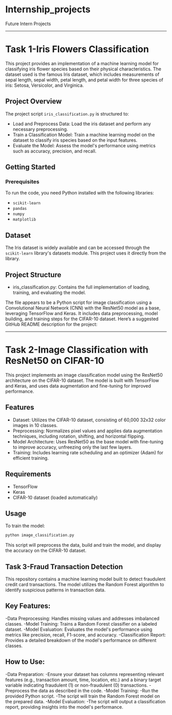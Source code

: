# Internship_projects
Future Intern Projects


---

# Task 1-Iris Flowers Classification

This project provides an implementation of a machine learning model for classifying iris flower species based on their physical characteristics. The dataset used is the famous Iris dataset, which includes measurements of sepal length, sepal width, petal length, and petal width for three species of iris: Setosa, Versicolor, and Virginica.

## Project Overview

The project script `iris_classification.py` is structured to:

- Load and Preprocess Data: Load the iris dataset and perform any necessary preprocessing.
- Train a Classification Model: Train a machine learning model on the dataset to classify iris species based on the input features.
- Evaluate the Model: Assess the model's performance using metrics such as accuracy, precision, and recall.

## Getting Started

### Prerequisites

To run the code, you need Python installed with the following libraries:
- `scikit-learn`
- `pandas`
- `numpy`
- `matplotlib`

## Dataset

The Iris dataset is widely available and can be accessed through the `scikit-learn` library's datasets module. This project uses it directly from the library.

## Project Structure

- iris_classification.py: Contains the full implementation of loading, training, and evaluating the model.

The file appears to be a Python script for image classification using a Convolutional Neural Network (CNN) with the ResNet50 model as a base, leveraging TensorFlow and Keras. It includes data preprocessing, model building, and training steps for the CIFAR-10 dataset. Here’s a suggested GitHub README description for the project:

---

# Task 2-Image Classification with ResNet50 on CIFAR-10

This project implements an image classification model using the ResNet50 architecture on the CIFAR-10 dataset. The model is built with TensorFlow and Keras, and uses data augmentation and fine-tuning for improved performance.

## Features

- Dataset: Utilizes the CIFAR-10 dataset, consisting of 60,000 32x32 color images in 10 classes.
- Preprocessing: Normalizes pixel values and applies data augmentation techniques, including rotation, shifting, and horizontal flipping.
- Model Architecture: Uses ResNet50 as the base model with fine-tuning to improve accuracy, unfreezing only the last few layers.
- Training: Includes learning rate scheduling and an optimizer (Adam) for efficient training.

## Requirements

- TensorFlow
- Keras
- CIFAR-10 dataset (loaded automatically)

## Usage

To train the model:
```python
python image_classification.py
```

This script will preprocess the data, build and train the model, and display the accuracy on the CIFAR-10 dataset.

## Task 3-Fraud Transaction Detection
This repository contains a machine learning model built to detect fraudulent credit card transactions. The model utilizes the Random Forest algorithm to identify suspicious patterns in transaction data.
## Key Features:
  -Data Preprocessing: Handles missing values and addresses imbalanced classes.
  -Model Training: Trains a Random Forest classifier on a labeled dataset.
  -Model Evaluation: Evaluates the model's performance using metrics like precision, recall, F1-score, and accuracy.
  -Classification Report: Provides a detailed breakdown of the model's performance on different classes.
## How to Use:
  -Data Preparation:
    -Ensure your dataset has columns representing relevant features (e.g., transaction amount, time, location, etc.) and a binary target variable indicating fraudulent (1) or non-fraudulent (0) transactions.
    -Preprocess the data as described in the code.
  -Model Training:
    -Run the provided Python script.
    -The script will train the Random Forest model on the prepared data.
  -Model Evaluation:
    -The script will output a classification report, providing insights into the model's performance.


